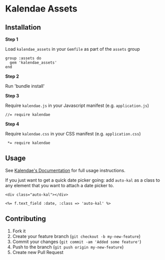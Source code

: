 # Kalendae Assets


## Installation

**Step 1**

Load `kalendae_assets` in your `Gemfile` as part of the `assets` group

    group :assets do
      gem 'kalendae_assets'
    end

**Step 2**

Run 'bundle install'

**Step 3**

Require `kalendae.js` in your Javascript manifest (e.g. `application.js`)

    //= require kalendae

**Step 4**

Require `kalendae.css` in your CSS manifest (e.g. `application.css`)

     *= require kalendae

## Usage

See [Kalendae's Documentation](https://github.com/ChiperSoft/Kalendae) for full
usage instructions.

If you just want to get a quick date picker going: add `auto-kal` as a class to
any element that you want to attach a date picker to.

    <div class="auto-kal"></div>

    <%= f.text_field :date, :class => 'auto-kal' %>

## Contributing

1. Fork it
2. Create your feature branch (`git checkout -b my-new-feature`)
3. Commit your changes (`git commit -am 'Added some feature'`)
4. Push to the branch (`git push origin my-new-feature`)
5. Create new Pull Request
